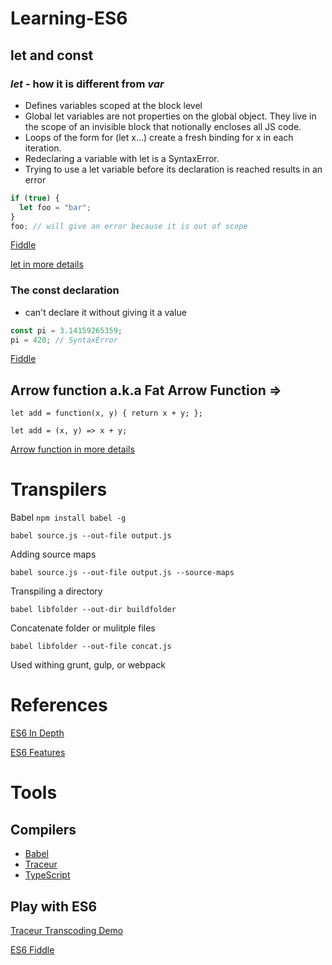 # Learning-ES6

## let and const

### _let_ - how it is different from _var_
* Defines variables scoped at the block level
* Global let variables are not properties on the global object. They live in the scope of an invisible block that notionally encloses all JS code.
* Loops of the form for (let x...) create a fresh binding for x in each iteration.
* Redeclaring a variable with let is a SyntaxError.
* Trying to use a let variable before its declaration is reached results in an error

```javascript
if (true) {
  let foo = "bar";
}
foo; // will give an error because it is out of scope
```
[Fiddle](http://www.es6fiddle.net/igy3htmr/)

[let in more details](https://developer.mozilla.org/en-US/docs/Web/JavaScript/Reference/Statements/let)

### The const declaration

* can't declare it without giving it a value
```javascript
const pi = 3.14159265359;
pi = 420; // SyntaxError
```
[Fiddle](http://www.es6fiddle.net/igy53z83/)


## Arrow function a.k.a Fat Arrow Function =>

`let add = function(x, y) {
  return x + y;
};`

`let add = (x, y) => x + y;`

[Arrow function in more details](https://developer.mozilla.org/en-US/docs/Web/JavaScript/Reference/Functions/Arrow_functions)


# Transpilers
Babel
`npm install babel -g`

`babel source.js --out-file output.js`

Adding source maps

`babel source.js --out-file output.js --source-maps`

Transpiling a directory

`babel libfolder --out-dir buildfolder`

Concatenate folder or mulitple files

`babel libfolder --out-file concat.js`

Used withing grunt, gulp, or webpack

# References
[ES6 In Depth](https://hacks.mozilla.org/category/es6-in-depth/)

[ES6 Features](https://github.com/lukehoban/es6features)

# Tools

## Compilers
* [Babel](http://babeljs.io/)
* [Traceur](https://github.com/google/traceur-compiler)
* [TypeScript](http://www.typescriptlang.org/)

## Play with ES6
[Traceur Transcoding Demo](https://google.github.io/traceur-compiler/demo/repl.html)

[ES6 Fiddle](http://www.es6fiddle.net/)

